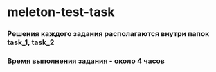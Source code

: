# meleton-test-task
### Решения каждого задания располагаются внутри папок task_1, task_2
### Время выполнения задания - около 4 часов
